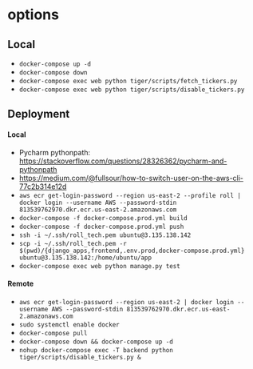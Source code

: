 # options

## Local
* `docker-compose up -d`
* `docker-compose down`
* `docker-compose exec web python tiger/scripts/fetch_tickers.py`
* `docker-compose exec web python tiger/scripts/disable_tickers.py`

## Deployment
#### Local
* Pycharm pythonpath: https://stackoverflow.com/questions/28326362/pycharm-and-pythonpath
* https://medium.com/@fullsour/how-to-switch-user-on-the-aws-cli-77c2b314e12d
* `aws ecr get-login-password --region us-east-2 --profile roll | docker login --username AWS --password-stdin 813539762970.dkr.ecr.us-east-2.amazonaws.com`
* `docker-compose -f docker-compose.prod.yml build`
* `docker-compose -f docker-compose.prod.yml push`
* `ssh -i ~/.ssh/roll_tech.pem ubuntu@3.135.138.142`
* `scp -i ~/.ssh/roll_tech.pem -r $(pwd)/{django_apps,frontend,.env.prod,docker-compose.prod.yml} ubuntu@3.135.138.142:/home/ubuntu/app`
* `docker-compose exec web python manage.py test`
#### Remote
* `aws ecr get-login-password --region us-east-2 | docker login --username AWS --password-stdin 813539762970.dkr.ecr.us-east-2.amazonaws.com`
* `sudo systemctl enable docker`
* `docker-compose pull`
* `docker-compose down && docker-compose up -d`
* `nohup docker-compose exec -T backend python tiger/scripts/disable_tickers.py &`
